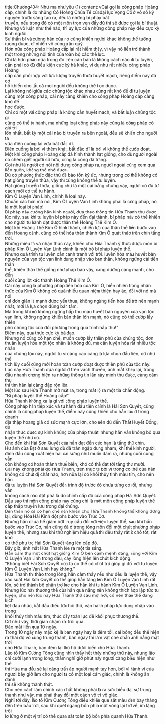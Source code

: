 title:Chương404: Như ma như yêu (1)
content:
vCái gọi là công pháp Hoàng cấp, chính là do những Cổ Hoàng Chúa Tể củađại lục Vọng Cổ ở vô số kỷ nguyên trước sáng tạo ra, đều là những bí pháp bất<br>truyền, nếu trong đó có một môn trọn vẹn đầy đủ thì sẽ được gọi là bí thuật.<br>Nhưng vô luận như thế nào, thì uy lực của những công pháp này đều cực kỳ<br>kinh người.<br>Sự thần bí và cường hãn của nó cũng khiến người khác không thể tưởng<br>tượng được, dĩ nhiên vô cùng trân quý.<br>Hơn nữa công pháp Hoàng cấp lại rất hiếm thấy, vì vậy nó liền trở thành<br>một trong những nội tình của toàn bộ các thế lực.<br>Chỉ là hơn phân nửa trong đó trên căn bản là không cách nào đi tu luyện,<br>cần phải có đủ điều kiện cực kỳ hà khắc, ví dụ như rất nhiều công pháp Hoàng<br>cấp cần phối hợp với lực lượng truyền thừa huyết mạch, riêng điểm này đã cơ<br>hồ khiến cho tất cả mọi người đều không thể học được.<br>Lại không nói giữa các chủng tộc khác nhau cũng rất khó để đi tu luyện<br>cùng một công pháp, cái này càng khiến cho công pháp Hoàng cấp càng khó để<br>học được.<br>Chỉ có một vài công pháp là không cần huyết mạch, và bất luận chủng tộc gì<br>cũng có thể tu hành, mà những loại công pháp này cũng là công pháp có giá trị<br>lớn nhất, bất kỳ một cái nào bị truyền ra bên ngoài, đều sẽ khiến cho người ta<br>vừa điên cuồng lại vừa bất đắc dĩ.<br>Điên cuồng là bởi vì thèm khát, bất đắc dĩ là bởi vì không thể cướp đoạt.<br>Một khi công pháp Hoàng cấp đã hình thành hạt giống, cho dù người ngoài<br>có chém giết người sở hữu, cũng là công dã tràng.<br>Coi như là ngươi có nói nội dung công pháp ra, người ngoài cũng xem qua<br>liền quên, không thể nhớ được.<br>Dù có phương thức đặc thù để bảo tồn ký ức, nhưng trong cơ thể không có<br>hạt giống truyền thừa, vậy thì cũng không thể tu luyện.<br>Hạt giống truyền thừa, giống như là một cái bằng chứng vậy, người có đủ tư<br>cách mới có thể tu hành.<br>Kim Ô Luyện Vạn Linh, chính là loại này.<br>Chuẩn xác hơn mà nói, Kim Ô Luyện Vạn Linh không phải là công pháp, nó<br>là một loại bí pháp!<br>Bí pháp này cường hãn kinh người, dựa theo thông tin Hứa Thanh thu được<br>lúc nãy, sau khi tu luyện bí pháp này đến đại thành, bí pháp này có thể khiến<br>cho người tu hành đạt được thân thể Hoàng Thể Kim Ô.<br>Một khi Hoàng Thể Kim Ô hình thành, chiến lực của thân thể liền bước vào<br>đến Hoàng cảnh, cũng có thể hóa thân thành Kim Ô quát tháo trên chín tầng<br>trời.<br>Những miêu tả và nhận thức này, khiến cho Hứa Thanh ý thức được môn bí<br>pháp Kim Ô Luyện Vạn Linh chính là một bộ bí pháp luyện thể.<br>Nhưng quá trình tu luyện cần cạnh tranh với trời, luyện hóa máu huyết bản<br>nguyên của vạn tộc vạn linh dung nhập vào bản thân, không ngừng cải tiến thân<br>thể, khiến thân thể giống như pháp bảo vậy, càng dưỡng càng mạnh, cho đến<br>cuối cùng lột xác thành Hoàng Thể Kim Ô.<br>Cái này cũng là phương pháp tiến hóa của Kim Ô, hiển nhiên trong nhận<br>thức của Kim Ô không có quá nhiều quan niệm thiện hay ác, đối với nó mà nói<br>chỉ đơn giản là mạnh được yếu thua, không ngừng tiến hóa để trở nên mạnh<br>nhất, mới là lựa chọn đúng bản tâm.<br>Mà trong khi nó không ngừng hấp thu máu huyết bản nguyên của vạn tộc<br>vạn linh, không ngừng khiến bản thân lớn mạnh, nó cũng có thể cướp lấy thiên<br>phú chủng tộc của đối phương trong quá trình hấp thu!"<br>Điểm này, quả thực cực kỳ bá đạo.<br>Nhưng nó cũng có hạn chế, muốn cướp lấy thiên phú của chủng tộc, đơn<br>thuần luyện hóa một tộc nhân là không đủ, mà cần luyện hóa rất nhiều tộc nhân<br>của chủng tộc này, người tu vi càng cao càng là lựa chọn đầu tiên, cứ như thế<br>tích lũy cuối cùng mới hoàn toàn cướp đoạt được thiên phú của tộc này.<br>Lúc này Hứa Thanh dựa người ở trên vách thuyền, ánh mắt khép lại, trong<br>đầu nhanh chóng hiện ra những thông tin lần này mình thu được, càng cảm thụ<br>thì tim hắn lại càng đập rộn lên.<br>Một lúc sau Hứa Thanh mở mắt ra, trong mắt lộ ra một tia chấn động.<br>"Bí pháp luyện thể Hoàng cấp!"<br>Hứa Thanh không xa lạ gì với công pháp luyện thể.<br>Công pháp hắn tiếp xúc và tu hành đầu tiên chính là Hải Sơn Quyết, cũng<br>chính là công pháp luyện thể, điểm này cũng khiến cho hắn lúc ở trong doanh<br>địa thập hoang giả có sức mạnh cực lớn, cho nên dù đến Thất Huyết Đồng, dù<br>nhận thức được sự kinh khủng của pháp thuật, nhưng hắn vẫn không bỏ qua<br>luyện thể như cũ.<br>Cho đến khi Hải Sơn Quyết của hắn đạt đến cực hạn là tầng thứ chín.<br>Hư ảnh của Bạt ở sau lưng dù đã tràn ngập dung nham, khí thế kinh người,<br>đỉnh đầu cũng xuất hiện hai cái sừng như muốn đâm ra, nhưng cuối cùng vẫn<br>còn không có hoàn thành thuế biến, khó có thể đạt tới tầng thứ mười.<br>Cái này không phải do Hứa Thanh, trên thực tế bởi vì trong cơ thể của hắn<br>không có chút dị chất nào, hơn nữa lại có khối thủy tinh màu tím, cho nên hắn<br>đã tu luyện Hải Sơn Quyết đến trình độ trước đó chưa từng có rồi, nhưng vẫn<br>không cách nào đột phá là do chính cấp độ của công pháp Hải Sơn Quyết.<br>Dẫu sao thì môn công pháp này cũng chỉ là một môn công pháp luyện thể<br>cấp thấp truyền lưu trong đại chúng.<br>Bản thân nó đã có hạn chế nên khiến cho Hứa Thanh không thể không dừng<br>lại, dùng Hóa Hải Kinh đột phá bước vào Trúc Cơ.<br>Nhưng hắn chưa hề giảm bớt truy cầu đối với việc luyện thể, sau khi hắn<br>bước vào Trúc Cơ, hắn cũng đã ở trong tông môn đổi một chút phương pháp<br>luyện thể, nhưng sau khi thử nghiệm hiệu quả thì đều thấy rất ít chỗ tốt, rất khó<br>có thể phụ trợ Hải Sơn Quyết tăng lên cấp độ.<br>Bây giờ, ánh mắt Hứa Thanh lóe ra một tia sáng.<br>Hắn cảm thụ một chút hạt giống Kim Ô bên cạnh mệnh đăng, cùng với Kim<br>Ô Luyện Vạn Linh trong đầu, đáy lòng hiện lên chút kích động.<br>“Không biết Hải Sơn Quyết của ta có thể có chút trợ giúp gì đối với tu luyện<br>Kim Ô Luyện Vạn Linh hay không.”<br>Hứa Thanh thì thào trong lòng, hắn cảm thấy nếu như đều là luyện thể, vậy<br>xác suất Hải Sơn Quyết có thể giúp hắn tăng lên Kim Ô Luyện Vạn Linh rất<br>lớn, sẽ trở thành bộ phận trợ lực cho hắn khi tu hành Kim Ô Luyện Vạn Linh.<br>Nhưng lúc này thương thế của hắn quá nặng nên không thích hợp lập tức tu<br>luyện, cho nên lúc này Hứa Thanh thở sâu một hơi, cố nén thân thể đang kịch<br>liệt đau nhức, bắt đầu điều tức hơi thở, vận hành pháp lực dung nhập vào trong<br>khối thủy tinh màu tím, thúc đẩy toàn lực để khôi phục thương thế.<br>Cứ như vậy, thời gian chậm rãi trôi qua.<br>Đảo mắt liền qua 10 ngày.<br>Trong 10 ngày này mặc kệ là ban ngày hay là đêm tối, cái bóng đều thể hiện<br>ra thái độ vô cùng trung thành, ban ngày thì làm vật che chắn ánh nắng mặt trời<br>cho Hứa Thanh, ban đêm lại thủ hộ dưới biển cho Hứa Thanh.<br>Lão tổ Kim Cương Tông cũng nhìn thấy hết thảy những thứ này, nhưng lão<br>chỉ cười lạnh trong lòng, thầm nghĩ giờ phút này ngươi càng biểu hiện như thế<br>thì Hứa ma đầu sẽ lại càng trấn áp ngươi mạnh tay hơn, bởi vì hành vi của<br>ngươi bây giờ làm cho người ta có một loại cảm giác, chính là không ăn đánh<br>thì sẽ không thành thật.<br>Cho nên cách làm chính xác nhất không phải là ra sức biểu đạt sự trung<br>thành như vậy, mà phải thay đổi một cách vô tri vô giác.<br>Nghĩ tới đây, lão tổ Kim Cương Tông điều khiển que sắt màu đen bay thẳng<br>đến trên bầu trời, sau khi quét ngang bốn phía một vòng lại trở về, im lặng trôi<br>lơ lửng ở một vị trí có thể quan sát toàn bộ bốn phía quanh Hứa Thanh.